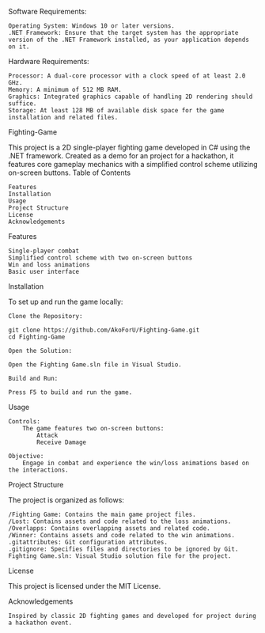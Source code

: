 Software Requirements:

    Operating System: Windows 10 or later versions.
    .NET Framework: Ensure that the target system has the appropriate version of the .NET Framework installed, as your application depends on it.

Hardware Requirements:

    Processor: A dual-core processor with a clock speed of at least 2.0 GHz.
    Memory: A minimum of 512 MB RAM.
    Graphics: Integrated graphics capable of handling 2D rendering should suffice.
    Storage: At least 128 MB of available disk space for the game installation and related files.


Fighting-Game

This project is a 2D single-player fighting game developed in C# using the .NET framework. Created as a demo for an project for a hackathon, it features core gameplay mechanics with a simplified control scheme utilizing on-screen buttons.
Table of Contents

    Features
    Installation
    Usage
    Project Structure
    License
    Acknowledgements

Features

    Single-player combat
    Simplified control scheme with two on-screen buttons
    Win and loss animations
    Basic user interface

Installation

To set up and run the game locally:

    Clone the Repository:

    git clone https://github.com/AkoForU/Fighting-Game.git
    cd Fighting-Game

    Open the Solution:

    Open the Fighting Game.sln file in Visual Studio.

    Build and Run:

    Press F5 to build and run the game.

Usage

    Controls:
        The game features two on-screen buttons:
            Attack
            Receive Damage

    Objective:
        Engage in combat and experience the win/loss animations based on the interactions.

Project Structure

The project is organized as follows:

    /Fighting Game: Contains the main game project files.
    /Lost: Contains assets and code related to the loss animations.
    /Overlapps: Contains overlapping assets and related code.
    /Winner: Contains assets and code related to the win animations.
    .gitattributes: Git configuration attributes.
    .gitignore: Specifies files and directories to be ignored by Git.
    Fighting Game.sln: Visual Studio solution file for the project.


License

This project is licensed under the MIT License.

Acknowledgements

    Inspired by classic 2D fighting games and developed for project during a hackathon event.
